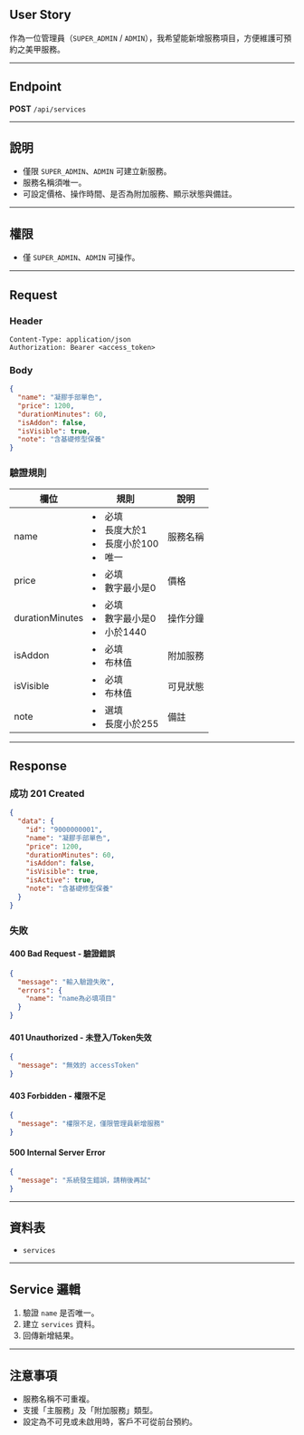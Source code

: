 ## User Story

作為一位管理員（`SUPER_ADMIN` / `ADMIN`），我希望能新增服務項目，方便維護可預約之美甲服務。

---

## Endpoint

**POST** `/api/services`

---

## 說明

- 僅限 `SUPER_ADMIN`、`ADMIN` 可建立新服務。
- 服務名稱須唯一。
- 可設定價格、操作時間、是否為附加服務、顯示狀態與備註。

---

## 權限

- 僅 `SUPER_ADMIN`、`ADMIN` 可操作。

---

## Request

### Header

```http
Content-Type: application/json
Authorization: Bearer <access_token>
```

### Body

```json
{
  "name": "凝膠手部單色",
  "price": 1200,
  "durationMinutes": 60,
  "isAddon": false,
  "isVisible": true,
  "note": "含基礎修型保養"
}
```

### 驗證規則

| 欄位            | 規則                                         | 說明     |
| --------------- | -------------------------------------------- | -------- |
| name            | <li>必填<li>長度大於1<li>長度小於100<li>唯一 | 服務名稱 |
| price           | <li>必填<li>數字最小是0                 | 價格     |
| durationMinutes | <li>必填<li>數字最小是0<li>小於1440     | 操作分鐘 |
| isAddon         | <li>必填<li>布林值                           | 附加服務 |
| isVisible       | <li>必填<li>布林值                           | 可見狀態 |
| note            | <li>選填<li>長度小於255                      | 備註     |

---

## Response

### 成功 201 Created

```json
{
  "data": {
    "id": "9000000001",
    "name": "凝膠手部單色",
    "price": 1200,
    "durationMinutes": 60,
    "isAddon": false,
    "isVisible": true,
    "isActive": true,
    "note": "含基礎修型保養"
  }
}
```

### 失敗

#### 400 Bad Request - 驗證錯誤

```json
{
  "message": "輸入驗證失敗",
  "errors": {
    "name": "name為必填項目"
  }
}
```

#### 401 Unauthorized - 未登入/Token失效

```json
{
  "message": "無效的 accessToken"
}
```

#### 403 Forbidden - 權限不足

```json
{
  "message": "權限不足，僅限管理員新增服務"
}
```

#### 500 Internal Server Error

```json
{
  "message": "系統發生錯誤，請稍後再試"
}
```

---

## 資料表

- `services`

---

## Service 邏輯

1. 驗證 `name` 是否唯一。
2. 建立 `services` 資料。
3. 回傳新增結果。

---

## 注意事項

- 服務名稱不可重複。
- 支援「主服務」及「附加服務」類型。
- 設定為不可見或未啟用時，客戶不可從前台預約。
